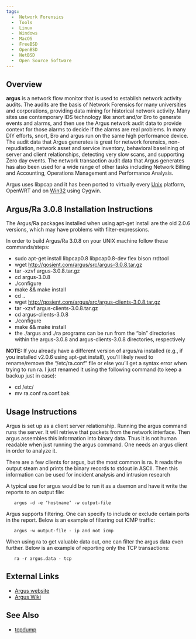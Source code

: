 ```yaml
---
tags:
  -  Network Forensics
  -  Tools
  -  Linux
  -  Windows
  -  MacOS
  -  FreeBSD
  -  OpenBSD
  -  NetBSD
  -  Open Source Software
---
```

## Overview

**argus** is a network flow monitor that is used to establish network
activity audits. The audits are the basis of Network Forensics for many
universities and corporations, providing data mining for historical
network activity. Many sites use contemporary IDS technology like snort
and/or Bro to generate events and alarms, and then use the Argus network
audit data to provide context for those alarms to decide if the alarms
are real problems. In many DIY efforts, snort, Bro and argus run on the
same high performance device. The audit data that Argus generates is
great for network forensics, non-repudiation, network asset and service
inventory, behavioral baselining of server and client relationships,
detecting very slow scans, and supporting Zero day events. The network
transaction audit data that Argus generates has also been used for a
wide range of other tasks including Network Billing and Accounting,
Operations Management and Performance Analysis.

Argus uses libpcap and it has been ported to virtually every
[Unix](unix.md) platform, OpenWRT and on
[Win32](windows.md) using Cygwin.

## Argus/Ra 3.0.8 Installation Instructions

The Argus/Ra packages installed when using apt-get install are the old
2.0.6 versions, which may have problems with filter-expressions.

In order to build Argus/Ra 3.0.8 on your UNIX machine follow these
commands/steps:

- sudo apt-get install libpcap0.8 libpcap0.8-dev flex bison rrdtool
- wget <http://qosient.com/argus/src/argus-3.0.8.tar.gz>
- tar -xzvf argus-3.0.8.tar.gz
- cd argus-3.0.8
- ./configure
- make && make install
- cd ..
- wget <http://qosient.com/argus/src/argus-clients-3.0.8.tar.gz>
- tar -xzvf argus-clients-3.0.8.tar.gz
- cd argus-clients-3.0.8
- ./configure
- make && make install
- the ./argus and ./ra programs can be run from the “bin” directories
  within the argus-3.0.8 and argus-clients-3.0.8 directories,
  respectively

**NOTE:** If you already have a different version of argus/ra installed
(e.g., if you installed v2.0.6 using apt-get install), you’ll likely
need to rename/remove the “/etc/ra.conf” file or else you’ll get a
syntax error when trying to run ra. I just renamed it using the
following command (to keep a backup just in case):

- cd /etc/
- mv ra.conf ra.conf.bak

## Usage Instructions

Argus is set up as a client server relationship. Running the argus
command runs the server. It will retrieve that packets from the network
interface. Then argus assembles this information into binary data. Thus
it is not human readable when just running the argus command. One needs
an argus client in order to analyze it.

There are a few clients for argus, but the most common is ra. It reads
the output steam and prints the binary records to stdout in ASCII. Then
this information can be used for incident analysis and intrusion
research

A typical use for argus would be to run it as a daemon and have it write
the reports to an output file:

`   argus -d -e ‘hostname‘ -w output-file`

Argus supports filtering. One can specify to include or exclude certain
ports in the report. Below is an example of filtering out ICMP traffic:

`   argus -w output-file - ip and not icmp`

When using ra to get valuable data out, one can filter the argus data
even further. Below is an example of reporting only the TCP
transactions:

`   ra -r argus.data - tcp`

## External Links

- [Argus website](http://qosient.com/argus)
- [Argus Wiki](http://nsmwiki.org/index.php?title=Argus)

## See Also

- [tcpdump](tcpdump.md)

